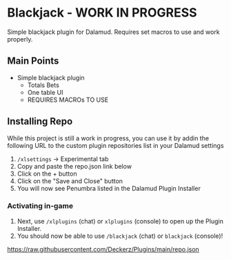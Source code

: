 # Blackjack - WORK IN PROGRESS

Simple blackjack plugin for Dalamud. Requires set macros to use and work properly.

## Main Points

* Simple blackjack plugin
  * Totals Bets
  * One table UI
  * REQUIRES MACROs TO USE

## Installing Repo
While this project is still a work in progress, you can use it by addin the following URL to the custom plugin repositories list in your Dalamud settings
1. `/xlsettings` -> Experimental tab
2. Copy and paste the repo.json link below
3. Click on the + button
4. Click on the "Save and Close" button
5. You will now see Penumbra listed in the Dalamud Plugin Installer

### Activating in-game

1. Next, use `/xlplugins` (chat) or `xlplugins` (console) to open up the Plugin Installer.
2. You should now be able to use `/blackjack` (chat) or `blackjack` (console)!

https://raw.githubusercontent.com/Deckerz/Plugins/main/repo.json